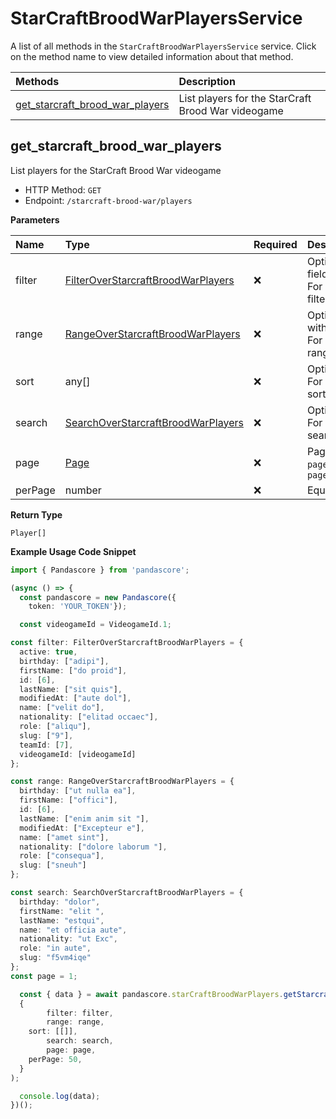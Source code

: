 # StarCraftBroodWarPlayersService

A list of all methods in the `StarCraftBroodWarPlayersService` service. Click on the method name to view detailed information about that method.

| Methods                                                             | Description                                        |
| :------------------------------------------------------------------ | :------------------------------------------------- |
| [get_starcraft_brood_war_players](#get_starcraft_brood_war_players) | List players for the StarCraft Brood War videogame |

## get_starcraft_brood_war_players

List players for the StarCraft Brood War videogame

- HTTP Method: `GET`
- Endpoint: `/starcraft-brood-war/players`

**Parameters**

| Name    | Type                                                                                  | Required | Description                                                                                                                                         |
| :------ | :------------------------------------------------------------------------------------ | :------- | :-------------------------------------------------------------------------------------------------------------------------------------------------- |
| filter  | [FilterOverStarcraftBroodWarPlayers](../models/FilterOverStarcraftBroodWarPlayers.md) | ❌       | Options to filter results. String fields are case sensitive <br/>For more information on filtering, see [docs](/docs/filtering-and-sorting#filter). |
| range   | [RangeOverStarcraftBroodWarPlayers](../models/RangeOverStarcraftBroodWarPlayers.md)   | ❌       | Options to select results within ranges <br/>For more information on ranges, see [docs](/docs/filtering-and-sorting#range).                         |
| sort    | any[]                                                                                 | ❌       | Options to sort results <br/>For more information on sorting, see [docs](/docs/filtering-and-sorting#sort).                                         |
| search  | [SearchOverStarcraftBroodWarPlayers](../models/SearchOverStarcraftBroodWarPlayers.md) | ❌       | Options to search results <br/>For more information on searching, see [docs](/docs/filtering-and-sorting#search).                                   |
| page    | [Page](../models/Page.md)                                                             | ❌       | Pagination in the form of `page=2` or `page[size]=30&page[number]=2`                                                                                |
| perPage | number                                                                                | ❌       | Equivalent to `page[size]`                                                                                                                          |

**Return Type**

`Player[]`

**Example Usage Code Snippet**

```typescript
import { Pandascore } from 'pandascore';

(async () => {
  const pandascore = new Pandascore({
	token: 'YOUR_TOKEN'});

  const videogameId = VideogameId.1;

const filter: FilterOverStarcraftBroodWarPlayers = {
  active: true,
  birthday: ["adipi"],
  firstName: ["do proid"],
  id: [6],
  lastName: ["sit quis"],
  modifiedAt: ["aute dol"],
  name: ["velit do"],
  nationality: ["elitad occaec"],
  role: ["aliqu"],
  slug: ["9"],
  teamId: [7],
  videogameId: [videogameId]
};

const range: RangeOverStarcraftBroodWarPlayers = {
  birthday: ["ut nulla ea"],
  firstName: ["offici"],
  id: [6],
  lastName: ["enim anim sit "],
  modifiedAt: ["Excepteur e"],
  name: ["amet sint"],
  nationality: ["dolore laborum "],
  role: ["consequa"],
  slug: ["sneuh"]
};

const search: SearchOverStarcraftBroodWarPlayers = {
  birthday: "dolor",
  firstName: "elit ",
  lastName: "estqui",
  name: "et officia aute",
  nationality: "ut Exc",
  role: "in aute",
  slug: "f5vm4iqe"
};
const page = 1;

  const { data } = await pandascore.starCraftBroodWarPlayers.getStarcraftBroodWarPlayers(
  {
		filter: filter,
		range: range,
    sort: [[]],
		search: search,
		page: page,
    perPage: 50,
  }
);

  console.log(data);
})();
```
